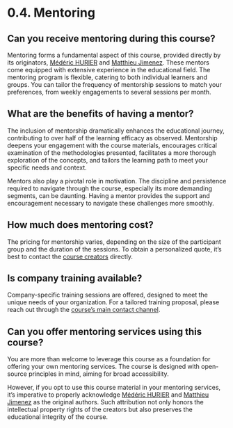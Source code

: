 # 0.4. Mentoring

## Can you receive mentoring during this course?

Mentoring forms a fundamental aspect of this course, provided directly by its originators, [Médéric HURIER](https://www.fmind.dev/) and [Matthieu Jimenez](https://website.jimenez.lu/). These mentors come equipped with extensive experience in the educational field. The mentoring program is flexible, catering to both individual learners and groups. You can tailor the frequency of mentorship sessions to match your preferences, from weekly engagements to several sessions per month.

## What are the benefits of having a mentor?

The inclusion of mentorship dramatically enhances the educational journey, contributing to over half of the learning efficacy as observed. Mentorship deepens your engagement with the course materials, encourages critical examination of the methodologies presented, facilitates a more thorough exploration of the concepts, and tailors the learning path to meet your specific needs and context.

Mentors also play a pivotal role in motivation. The discipline and persistence required to navigate through the course, especially its more demanding segments, can be daunting. Having a mentor provides the support and encouragement necessary to navigate these challenges more smoothly.

## How much does mentoring cost?

The pricing for mentorship varies, depending on the size of the participant group and the duration of the sessions. To obtain a personalized quote, it’s best to contact the [course creators](https://fmind.dev) directly.

## Is company training available?

Company-specific training sessions are offered, designed to meet the unique needs of your organization. For a tailored training proposal, please reach out through the [course’s main contact channel](https://fmind.dev).

## Can you offer mentoring services using this course?

You are more than welcome to leverage this course as a foundation for offering your own mentoring services. The course is designed with open-source principles in mind, aiming for broad accessibility.

However, if you opt to use this course material in your mentoring services, it’s imperative to properly acknowledge [Médéric HURIER](https://www.fmind.dev/) and [Matthieu Jimenez](https://website.jimenez.lu/) as the original authors. Such attribution not only honors the intellectual property rights of the creators but also preserves the educational integrity of the course.